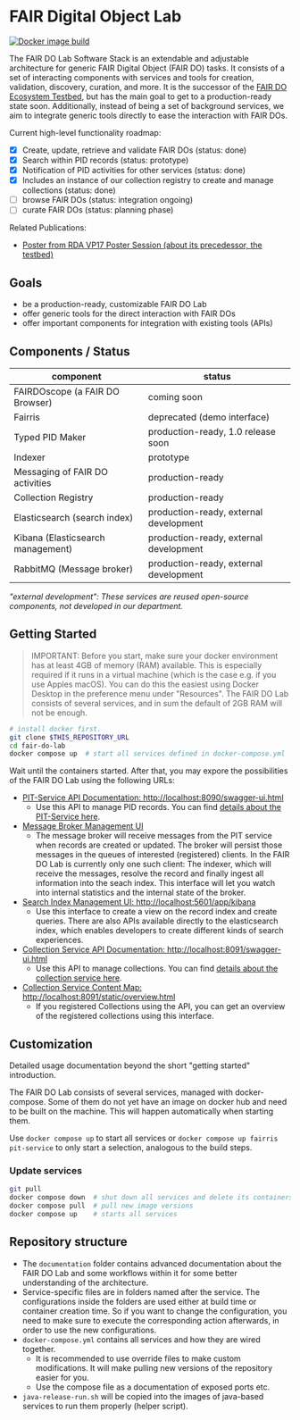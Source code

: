 # FAIR Digital Object Lab


[![Docker image build](https://github.com/kit-data-manager/FAIR-DO-Lab/actions/workflows/main.yml/badge.svg)](https://github.com/kit-data-manager/FAIR-DO-Lab/actions/workflows/main.yml)

The FAIR DO Lab Software Stack is an extendable and adjustable architecture for generic FAIR Digital Object (FAIR DO) tasks. It consists of a set of interacting components with services and tools for creation, validation, discovery, curation, and more. It is the successor of the [FAIR DO Ecosystem Testbed](https://github.com/kit-data-manager/testbed4inf), but has the main goal to get to a production-ready state soon. Additionally, instead of being a set of background services, we aim to integrate generic tools directly to ease the interaction with FAIR DOs.

Current high-level functionality roadmap:

- [x] Create, update, retrieve and validate FAIR DOs (status: done)
- [x] Search within PID records (status: prototype)
- [x] Notification of PID activities for other services (status: done)
- [x] Includes an instance of our collection registry to create and manage collections (status: done)
- [ ] browse FAIR DOs (status: integration ongoing)
- [ ] curate FAIR DOs (status: planning phase)

Related Publications:

- [Poster from RDA VP17 Poster Session (about its precedessor, the testbed)](https://www.doi.org/10.5445/IR/1000131613)

## Goals

- be a production-ready, customizable FAIR DO Lab
- offer generic tools for the direct interaction with FAIR DOs
- offer important components for integration with existing tools (APIs)

## Components / Status

| component | status |
|-----------|--------|
| FAIRDOscope (a FAIR DO Browser) | coming soon |
| Fairris | deprecated (demo interface) |
| Typed PID Maker | production-ready, 1.0 release soon |
| Indexer | prototype |
| Messaging of FAIR DO activities | production-ready |
| Collection Registry | production-ready |
| Elasticsearch (search index) | production-ready, external development |
| Kibana (Elasticsearch management) | production-ready, external development |
| RabbitMQ (Message broker) | production-ready, external development |

_"external development": These services are reused open-source components, not developed in our department._

## Getting Started

> IMPORTANT: Before you start, make sure your docker environment has at least 4GB of memory (RAM) available. This is especially required if it runs in a virtual machine (which is the case e.g. if you use Apples macOS). You can do this the easiest using Docker Desktop in the preference menu under "Resources". The FAIR DO Lab consists of several services, and in sum the default of 2GB RAM will not be enough.

```bash
# install docker first.
git clone $THIS_REPOSITORY_URL
cd fair-do-lab
docker compose up  # start all services defined in docker-compose.yml
```

Wait until the containers started. After that, you may expore the possibilities of the FAIR DO Lab using the following URLs:

- [PIT-Service API Documentation: http://localhost:8090/swagger-ui.html](http://localhost:8090/swagger-ui.html)
    - Use this API to manage PID records. You can find [details about the PIT-Service here](https://github.com/kit-data-manager/pit-service).
- [Message Broker Management UI](http://localhost:15672/#/)
    - The message broker will receive messages from the PIT service when records are created or updated. The broker will persist those messages in the queues of interested (registered) clients. In the FAIR DO Lab is currently only one such client: The indexer, which will receive the messages, resolve the record and finally ingest all information into the seach index. This interface will let you watch into internal statistics and the internal state of the broker.
- [Search Index Management UI: http://localhost:5601/app/kibana](http://localhost:5601/app/kibana)
    - Use this interface to create a view on the record index and create queries. There are also APIs available directly to the elasticsearch index, which enables developers to create different kinds of search experiences.
- [Collection Service API Documentation: http://localhost:8091/swagger-ui.html](http://localhost:8091/swagger-ui.html)
    - Use this API to manage collections. You can find [details about the collection service here](https://github.com/kit-data-manager/collection-api).
- [Collection Service Content Map: http://localhost:8091/static/overview.html](http://localhost:8091/static/overview.html)
    - If you registered Collections using the API, you can get an overview of the registered collections using this interface.

## Customization

Detailed usage documentation beyond the short "getting started" introduction.

The FAIR DO Lab consists of several services, managed with docker-compose. Some of them do not yet have an image on docker hub and need to be built on the machine. This will happen automatically when starting them.

Use `docker compose up` to start all services or `docker compose up fairris pit-service` to only start a selection, analogous to the build steps.

### Update services

```bash
git pull
docker compose down  # shut down all services and delete its containers
docker compose pull  # pull new image versions
docker compose up    # starts all services
```

## Repository structure

- The `documentation` folder contains advanced documentation about the FAIR DO Lab and some workflows within it for some better understanding of the architecture.
- Service-specific files are in folders named after the service. The configurations inside the folders are used either at build time or container creation time. So if you want to change the configuration, you need to make sure to execute the corresponding action afterwards, in order to use the new configurations.
- `docker-compose.yml` contains all services and how they are wired together.
    - It is recommended to use override files to make custom modifications. It will make pulling new versions of the repository easier for you.
    - Use the compose file as a documentation of exposed ports etc.
- `java-release-run.sh` will be copied into the images of java-based services to run them properly (helper script).
